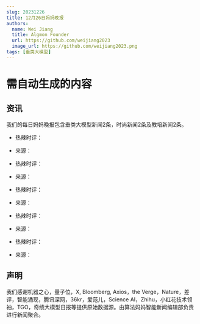 ```yaml
---
slug: 20231226
title: 12月26日妈妈晚报
authors:
  name: Wei Jiang
  title: Algmon Founder
  url: https://github.com/weijiang2023
  image_url: https://github.com/weijiang2023.png
tags: [垂类大模型]
---
```


# 需自动生成的内容
## 资讯
我们的每日妈妈晚报包含垂类大模型新闻2条，时尚新闻2条及教培新闻2条。

* 热辣时评： 
* 来源：

* 热辣时评： 
* 来源：

* 热辣时评： 
* 来源：

* 热辣时评： 
* 来源：

* 热辣时评： 
* 来源：

## 声明

我们感谢机器之心，量子位，X, Bloomberg, Axios，the Verge，Nature，差评，智能涌现，腾讯深网，36kr，爱范儿，Science AI，Zhihu，小红花技术领袖，TGO，奇绩大模型日报等提供原始数据源。由算法妈妈智能新闻编辑部负责进行新闻聚合。